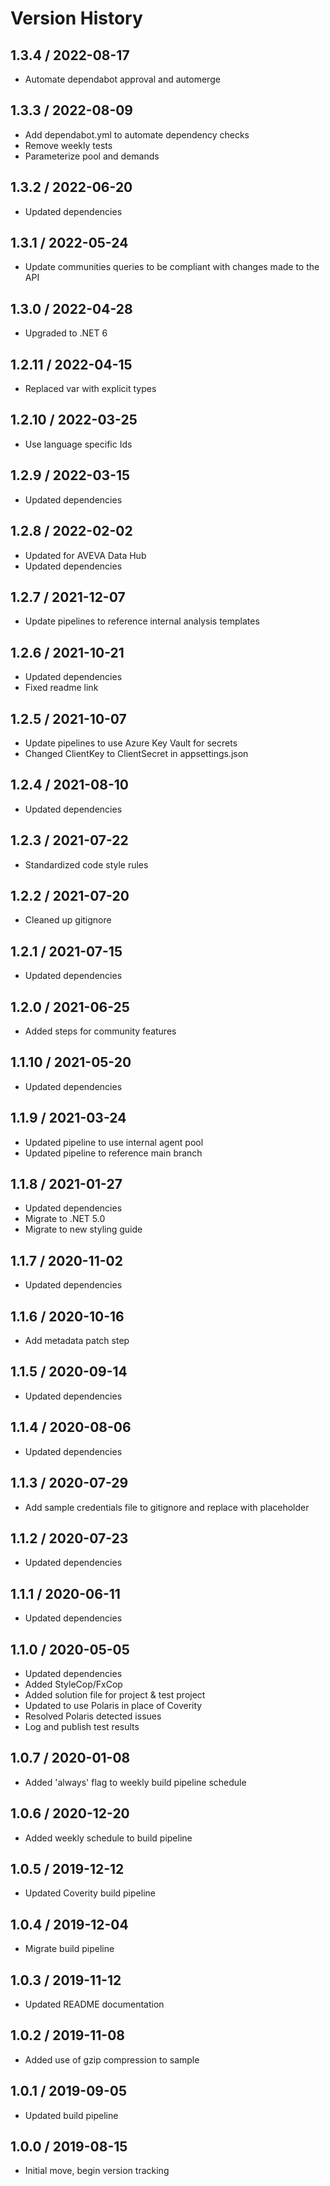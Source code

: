 # Version History

## 1.3.4 / 2022-08-17

- Automate dependabot approval and automerge

## 1.3.3 / 2022-08-09

- Add dependabot.yml to automate dependency checks
- Remove weekly tests
- Parameterize pool and demands

## 1.3.2 / 2022-06-20

- Updated dependencies

## 1.3.1 / 2022-05-24

- Update communities queries to be compliant with changes made to the API

## 1.3.0 / 2022-04-28

- Upgraded to .NET 6

## 1.2.11 / 2022-04-15

- Replaced var with explicit types

## 1.2.10 / 2022-03-25

- Use language specific Ids

## 1.2.9 / 2022-03-15

- Updated dependencies

## 1.2.8 / 2022-02-02

- Updated for AVEVA Data Hub
- Updated dependencies

## 1.2.7 / 2021-12-07

- Update pipelines to reference internal analysis templates

## 1.2.6 / 2021-10-21

- Updated dependencies
- Fixed readme link

## 1.2.5 / 2021-10-07

- Update pipelines to use Azure Key Vault for secrets
- Changed ClientKey to ClientSecret in appsettings.json

## 1.2.4 / 2021-08-10

- Updated dependencies

## 1.2.3 / 2021-07-22

- Standardized code style rules

## 1.2.2 / 2021-07-20

- Cleaned up gitignore

## 1.2.1 / 2021-07-15

- Updated dependencies

## 1.2.0 / 2021-06-25

- Added steps for community features

## 1.1.10 / 2021-05-20

- Updated dependencies

## 1.1.9 / 2021-03-24

- Updated pipeline to use internal agent pool
- Updated pipeline to reference main branch

## 1.1.8 / 2021-01-27

- Updated dependencies
- Migrate to .NET 5.0
- Migrate to new styling guide

## 1.1.7 / 2020-11-02

- Updated dependencies

## 1.1.6 / 2020-10-16

- Add metadata patch step

## 1.1.5 / 2020-09-14

- Updated dependencies

## 1.1.4 / 2020-08-06

- Updated dependencies

## 1.1.3 / 2020-07-29

- Add sample credentials file to gitignore and replace with placeholder

## 1.1.2 / 2020-07-23

- Updated dependencies

## 1.1.1 / 2020-06-11

- Updated dependencies

## 1.1.0 / 2020-05-05

- Updated dependencies
- Added StyleCop/FxCop
- Added solution file for project & test project
- Updated to use Polaris in place of Coverity
- Resolved Polaris detected issues
- Log and publish test results

## 1.0.7 / 2020-01-08

- Added 'always' flag to weekly build pipeline schedule

## 1.0.6 / 2020-12-20

- Added weekly schedule to build pipeline

## 1.0.5 / 2019-12-12

- Updated Coverity build pipeline

## 1.0.4 / 2019-12-04

- Migrate build pipeline

## 1.0.3 / 2019-11-12

- Updated README documentation

## 1.0.2 / 2019-11-08

- Added use of gzip compression to sample

## 1.0.1 / 2019-09-05

- Updated build pipeline

## 1.0.0 / 2019-08-15

- Initial move, begin version tracking
